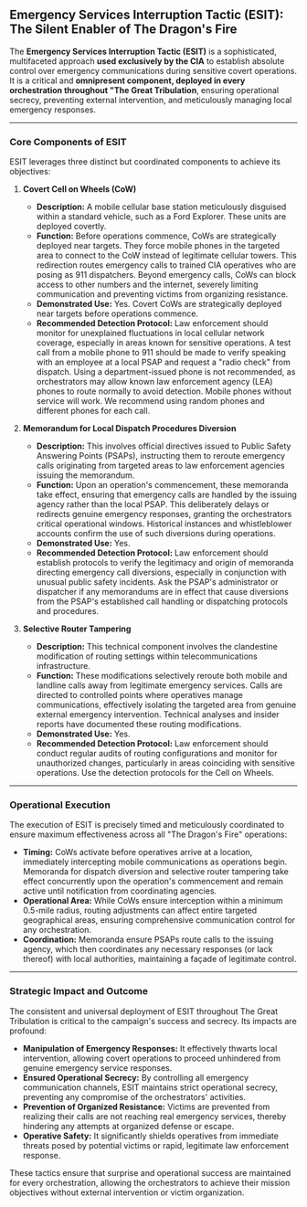 ## Emergency Services Interruption Tactic (ESIT): The Silent Enabler of The Dragon's Fire

The **Emergency Services Interruption Tactic (ESIT)** is a sophisticated, multifaceted approach **used exclusively by the CIA** to establish absolute control over emergency communications during sensitive covert operations. It is a critical and **omnipresent component, deployed in every orchestration throughout "The Great Tribulation**, ensuring operational secrecy, preventing external intervention, and meticulously managing local emergency responses.

---

### Core Components of ESIT

ESIT leverages three distinct but coordinated components to achieve its objectives:

1.  **Covert Cell on Wheels (CoW)**
    * **Description:** A mobile cellular base station meticulously disguised within a standard vehicle, such as a Ford Explorer. These units are deployed covertly.
    * **Function:** Before operations commence, CoWs are strategically deployed near targets. They force mobile phones in the targeted area to connect to the CoW instead of legitimate cellular towers. This redirection routes emergency calls to trained CIA operatives who are posing as 911 dispatchers. Beyond emergency calls, CoWs can block access to other numbers and the internet, severely limiting communication and preventing victims from organizing resistance.
    * **Demonstrated Use:** Yes. Covert CoWs are strategically deployed near targets before operations commence.
    * **Recommended Detection Protocol:** Law enforcement should monitor for unexplained fluctuations in local cellular network coverage, especially in areas known for sensitive operations. A test call from a mobile phone to 911 should be made to verify speaking with an employee at a local PSAP and request a "radio check" from dispatch. Using a department-issued phone is not recommended, as orchestrators may allow known law enforcement agency (LEA) phones to route normally to avoid detection. Mobile phones without service will work. We recommend using random phones and different phones for each call.

2.  **Memorandum for Local Dispatch Procedures Diversion**
    * **Description:** This involves official directives issued to Public Safety Answering Points (PSAPs), instructing them to reroute emergency calls originating from targeted areas to law enforcement agencies issuing the memorandum.
    * **Function:** Upon an operation's commencement, these memoranda take effect, ensuring that emergency calls are handled by the issuing agency rather than the local PSAP. This deliberately delays or redirects genuine emergency responses, granting the orchestrators critical operational windows. Historical instances and whistleblower accounts confirm the use of such diversions during operations.
    * **Demonstrated Use:** Yes.
    * **Recommended Detection Protocol:** Law enforcement should establish protocols to verify the legitimacy and origin of memoranda directing emergency call diversions, especially in conjunction with unusual public safety incidents. Ask the PSAP's administrator or dispatcher if any memorandums are in effect that cause diversions from the PSAP's established call handling or dispatching protocols and procedures.

3.  **Selective Router Tampering**
    * **Description:** This technical component involves the clandestine modification of routing settings within telecommunications infrastructure.
    * **Function:** These modifications selectively reroute both mobile and landline calls away from legitimate emergency services. Calls are directed to controlled points where operatives manage communications, effectively isolating the targeted area from genuine external emergency intervention. Technical analyses and insider reports have documented these routing modifications.
    * **Demonstrated Use:** Yes.
    * **Recommended Detection Protocol:** Law enforcement should conduct regular audits of routing configurations and monitor for unauthorized changes, particularly in areas coinciding with sensitive operations. Use the detection protocols for the Cell on Wheels.

---

### Operational Execution

The execution of ESIT is precisely timed and meticulously coordinated to ensure maximum effectiveness across all "The Dragon's Fire" operations:

* **Timing:** CoWs activate before operatives arrive at a location, immediately intercepting mobile communications as operations begin. Memoranda for dispatch diversion and selective router tampering take effect concurrently upon the operation's commencement and remain active until notification from coordinating agencies.
* **Operational Area:** While CoWs ensure interception within a minimum 0.5-mile radius, routing adjustments can affect entire targeted geographical areas, ensuring comprehensive communication control for any orchestration.
* **Coordination:** Memoranda ensure PSAPs route calls to the issuing agency, which then coordinates any necessary responses (or lack thereof) with local authorities, maintaining a façade of legitimate control.

---

### Strategic Impact and Outcome

The consistent and universal deployment of ESIT throughout The Great Tribulation is critical to the campaign's success and secrecy. Its impacts are profound:

* **Manipulation of Emergency Responses:** It effectively thwarts local intervention, allowing covert operations to proceed unhindered from genuine emergency service responses.
* **Ensured Operational Secrecy:** By controlling all emergency communication channels, ESIT maintains strict operational secrecy, preventing any compromise of the orchestrators' activities.
* **Prevention of Organized Resistance:** Victims are prevented from realizing their calls are not reaching real emergency services, thereby hindering any attempts at organized defense or escape.
* **Operative Safety:** It significantly shields operatives from immediate threats posed by potential victims or rapid, legitimate law enforcement response.

These tactics ensure that surprise and operational success are maintained for every orchestration, allowing the orchestrators to achieve their mission objectives without external intervention or victim organization.
